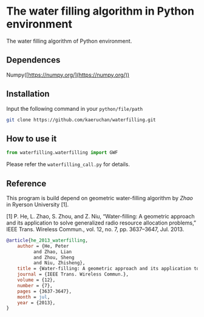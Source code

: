 # The water filling algorithm in Python environment

The water filling algorithm of Python environment.

## Dependences

Numpy([https://numpy.org/](https://numpy.org/))

## Installation

Input the following command in your `python/file/path`

```sh
git clone https://github.com/kaeruchan/waterfilling.git
```

## How to use it

```python
from waterfilling.waterfilling import GWF
```

Please refer the `waterfilling_call.py` for details.

## Reference

This program is build depend on geometric water-filling algorithm 
by _Zhao_ in Ryerson University [1].

[1] P. He, L. Zhao, S. Zhou, and Z. Niu, “Water-filling: A geometric approach and its application to solve generalized radio
resource allocation problems,” IEEE Trans. Wireless Commun., vol. 12, no. 7, pp. 3637–3647, Jul. 2013.

```bibtex
@article{he_2013_waterfilling,
    author = {He, Peter
          and Zhao, Lian
          and Zhou, Sheng
          and Niu, Zhisheng},
    title = {Water-filling: A geometric approach and its application to solve generalized radio resource allocation problems},
    journal = {IEEE Trans. Wireless Commun.},
    volume = {12},
    number = {7},
    pages = {3637-3647},
    month = jul,
    year = {2013},   
}
```